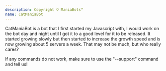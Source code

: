 ```yaml
---
description: Copyright © ManiaBots™
name: CatManiaBot
---
```


CatManiaBot is a bot that I first started my Javascript with, I would work on the bot day and night until I got it to a good level for it to be released. It started growing slowly but then started to increase the growth speed and is now growing about 5 servers a week. That may not be much, but who really cares?

If any commands do not work, make sure to use the "--support" command and tell us!
